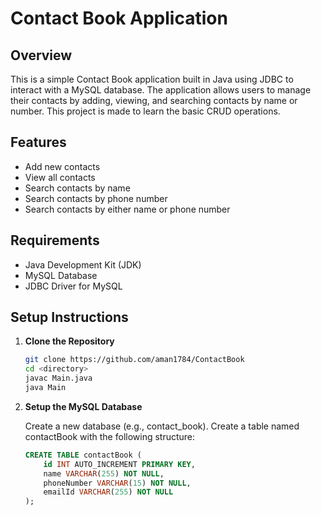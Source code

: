 # Contact Book Application

## Overview
This is a simple Contact Book application built in Java using JDBC to interact with a MySQL database. The application allows users to manage their contacts by adding, viewing, and searching contacts by name or number. This project is made to learn the basic CRUD operations.

## Features
- Add new contacts
- View all contacts
- Search contacts by name
- Search contacts by phone number
- Search contacts by either name or phone number

## Requirements
- Java Development Kit (JDK)
- MySQL Database
- JDBC Driver for MySQL

## Setup Instructions

1. **Clone the Repository**
   ```bash
   git clone https://github.com/aman1784/ContactBook
   cd <directory>
   javac Main.java
   java Main

2. **Setup the MySQL Database**
    
    Create a new database (e.g., contact_book).
    Create a table named contactBook with the following structure:

    ```sql
    CREATE TABLE contactBook (
        id INT AUTO_INCREMENT PRIMARY KEY,
        name VARCHAR(255) NOT NULL,
        phoneNumber VARCHAR(15) NOT NULL,
        emailId VARCHAR(255) NOT NULL
    );
